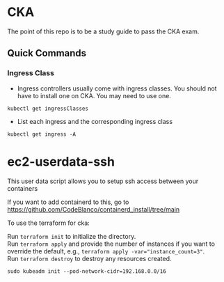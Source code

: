 # CKA
The point of this repo is to be a study guide to pass the CKA exam.

## Quick Commands



### Ingress Class

- Ingress controllers usually come with ingress classes. You should not have to install one on CKA. You may need to use one.

```
kubectl get ingressClasses
```

- List each ingress and the corresponding ingress class
```
kubectl get ingress -A
```

# ec2-userdata-ssh
This user data script allows you to setup ssh access between your containers

If you want to add containerd to this, go to https://github.com/CodeBlanco/containerd_install/tree/main

To use the terraform for cka:

Run `terraform init` to initialize the directory.  
Run `terraform apply` and provide the number of instances if you want to override the default, e.g., `terraform apply -var="instance_count=3"`.  
Run `terraform destroy` to destroy any resources created.

`sudo kubeadm init --pod-network-cidr=192.168.0.0/16`
